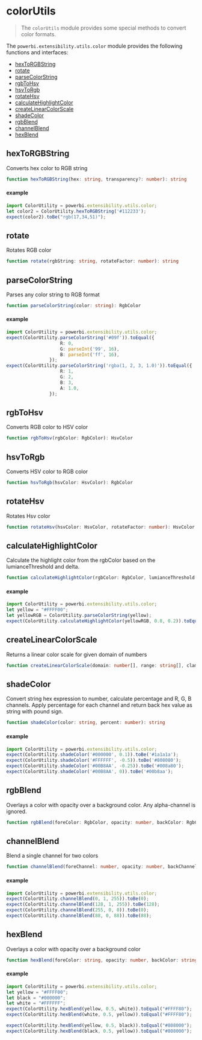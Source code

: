 # colorUtils
> The ```colorUtils``` module provides some special methods to convert color formats.

The ```powerbi.extensibility.utils.color``` module provides the following functions and interfaces:

* [hexToRGBString](#hextorgbstring)
* [rotate](#rotate)
* [parseColorString](#parsecolorstring)
* [rgbToHsv](#rgbtohsv)
* [hsvToRgb](#hsvtorgb)
* [rotateHsv](#rotatehsv)
* [calculateHighlightColor](#calculatehighlightcolor)
* [createLinearColorScale](#createlinearcolorscale)
* [shadeColor](#shadecolor)
* [rgbBlend](#rgbblend)
* [channelBlend](#channelblend)
* [hexBlend](#hexblend)

## hexToRGBString
Converts hex color to RGB string

```typescript
function hexToRGBString(hex: string, transparency?: number): string
```
#### example
```typescript
import ColorUtility = powerbi.extensibility.utils.color;
let color2 = ColorUtility.hexToRGBString('#112233');
expect(color2).toBe("rgb(17,34,51)");
```

## rotate
Rotates RGB color

```typescript
function rotate(rgbString: string, rotateFactor: number): string
```

## parseColorString
Parses any color string to RGB format

```typescript
function parseColorString(color: string): RgbColor
```
#### example
```typescript
import ColorUtility = powerbi.extensibility.utils.color;
expect(ColorUtility.parseColorString('#09f')).toEqual({
                    R: 0,
                    G: parseInt('99', 16),
                    B: parseInt('ff', 16),
                });
expect(ColorUtility.parseColorString('rgba(1, 2, 3, 1.0)')).toEqual({
                    R: 1,
                    G: 2,
                    B: 3,
                    A: 1.0,
                });
```

## rgbToHsv
Converts RGB color to HSV color

```typescript
function rgbToHsv(rgbColor: RgbColor): HsvColor
```

## hsvToRgb
Converts HSV color to RGB color

```typescript
function hsvToRgb(hsvColor: HsvColor): RgbColor
```

## rotateHsv
Rotates Hsv color

```typescript
function rotateHsv(hsvColor: HsvColor, rotateFactor: number): HsvColor
```

## calculateHighlightColor
Calculate the highlight color from the rgbColor based on the lumianceThreshold and delta.

```typescript
function calculateHighlightColor(rgbColor: RgbColor, lumianceThreshold: number, delta: number): string
```
#### example
```typescript
import ColorUtility = powerbi.extensibility.utils.color;
let yellow = "#FFFF00";
let yellowRGB = ColorUtility.parseColorString(yellow);
expect(ColorUtility.calculateHighlightColor(yellowRGB, 0.8, 0.2)).toEqual('#CCCC00');
```

## createLinearColorScale
Returns a linear color scale for given domain of numbers

```typescript
function createLinearColorScale(domain: number[], range: string[], clamp: boolean): LinearColorScale
```

## shadeColor
Convert string hex expression to number, calculate percentage and R, G, B channels.
Apply percentage for each channel and return back hex value as string with pound sign.

```typescript
function shadeColor(color: string, percent: number): string
```
#### example
```typescript
import ColorUtility = powerbi.extensibility.utils.color;
expect(ColorUtility.shadeColor('#000000', 0.1)).toBe('#1a1a1a');
expect(ColorUtility.shadeColor('#FFFFFF', -0.5)).toBe('#808080');
expect(ColorUtility.shadeColor('#00B8AA', -0.25)).toBe('#008a80');
expect(ColorUtility.shadeColor('#00B8AA', 0)).toBe('#00b8aa');
```

## rgbBlend
Overlays a color with opacity over a background color. Any alpha-channel is ignored.

```typescript
function rgbBlend(foreColor: RgbColor, opacity: number, backColor: RgbColor): RgbColor
```

## channelBlend
Blend a single channel for two colors

```typescript
function channelBlend(foreChannel: number, opacity: number, backChannel: number): number
```
#### example
```typescript
import ColorUtility = powerbi.extensibility.utils.color;
expect(ColorUtility.channelBlend(0, 1, 255)).toBe(0);
expect(ColorUtility.channelBlend(128, 1, 255)).toBe(128);
expect(ColorUtility.channelBlend(255, 0, 0)).toBe(0);
expect(ColorUtility.channelBlend(88, 0, 88)).toBe(88);
```

## hexBlend
Overlays a color with opacity over a background color

```typescript
function hexBlend(foreColor: string, opacity: number, backColor: string): string
```
#### example
```typescript
import ColorUtility = powerbi.extensibility.utils.color;
let yellow = "#FFFF00";
let black = "#000000";
let white = "#FFFFFF";
expect(ColorUtility.hexBlend(yellow, 0.5, white)).toEqual("#FFFF80");
expect(ColorUtility.hexBlend(white, 0.5, yellow)).toEqual("#FFFF80");

expect(ColorUtility.hexBlend(yellow, 0.5, black)).toEqual("#808000");
expect(ColorUtility.hexBlend(black, 0.5, yellow)).toEqual("#808000");
```
